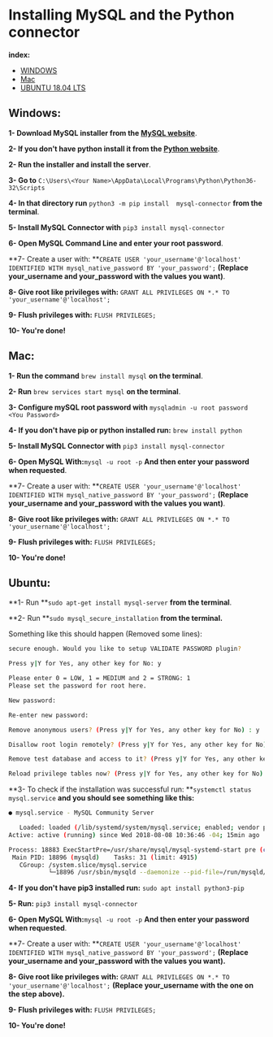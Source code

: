 # Installing MySQL and the Python connector

**index:**

- [WINDOWS](#Windows:)
- [Mac](#Mac:)
- [UBUNTU 18.04 LTS](#Ubuntu:)

## Windows:

**1- Download MySQL installer from the [MySQL website](https://dev.mysql.com/downloads/installer)**.

**2- If you don't have python install it from the [Python website](https://www.python.org/downloads/windows/)**.

**2- Run the installer and install the server**.

**3- Go to** `C:\Users\<Your Name>\AppData\Local\Programs\Python\Python36-32\Scripts`

**4- In that directory run** `python3 -m pip install  mysql-connector` **from the terminal**.

**5- Install MySQL Connector with** `pip3 install mysql-connector`

**6- Open MySQL Command Line and enter your root password**.

**7- Create a user with: **`CREATE USER 'your_username'@'localhost' IDENTIFIED WITH mysql_native_password BY 'your_password';` **(Replace your_username and your_password with the values you want)**.

**8- Give root like privileges with:** `GRANT ALL PRIVILEGES ON *.* TO 'your_username'@'localhost';`

**9- Flush privileges with:** `FLUSH PRIVILEGES;`

**10- You're done!**

## Mac:

**1- Run the command** `brew install mysql` **on the terminal**.

**2- Run** `brew services start mysql` **on the terminal**.

**3- Configure mySQL root password with** `mysqladmin -u root password <You Password>`

**4- If you don't have pip or python installed run:** `brew install python`

**5- Install MySQL Connector with** `pip3 install mysql-connector`

**6- Open MySQL With:**`mysql -u root -p` **And then enter your password when requested**.

**7- Create a user with: **`CREATE USER 'your_username'@'localhost' IDENTIFIED WITH mysql_native_password BY 'your_password';` **(Replace your_username and your_password with the values you want)**.

**8- Give root like privileges with:** `GRANT ALL PRIVILEGES ON *.* TO 'your_username'@'localhost';`

**9- Flush privileges with:** `FLUSH PRIVILEGES;`

**10- You're done!**

## Ubuntu:

**1- Run **`sudo apt-get install mysql-server` **from the terminal**.

**2- Run **`sudo mysql_secure_installation` **from the terminal.**

Something like this should happen (Removed some lines):

```bash
secure enough. Would you like to setup VALIDATE PASSWORD plugin?

Press y|Y for Yes, any other key for No: y

Please enter 0 = LOW, 1 = MEDIUM and 2 = STRONG: 1
Please set the password for root here.

New password: 

Re-enter new password:

Remove anonymous users? (Press y|Y for Yes, any other key for No) : y

Disallow root login remotely? (Press y|Y for Yes, any other key for No) : y

Remove test database and access to it? (Press y|Y for Yes, any other key for No) : y

Reload privilege tables now? (Press y|Y for Yes, any other key for No) : y
```

**3- To check if the installation was successful run: **`systemctl status mysql.service` **and you should see something like this:**

```bash
● mysql.service - MySQL Community Server

   Loaded: loaded (/lib/systemd/system/mysql.service; enabled; vendor preset: enabled)
Active: active (running) since Wed 2018-08-08 10:36:46 -04; 15min ago  Process: 18894 ExecStart=/usr/sbin/mysqld --daemonize --pid-file=/run/mysqld/mysqld.pid (code=exited, status=0/SUCC

Process: 18883 ExecStartPre=/usr/share/mysql/mysql-systemd-start pre (code=exited, status=0/SUCCESS)
 Main PID: 18896 (mysqld)    Tasks: 31 (limit: 4915)
   CGroup: /system.slice/mysql.service
           └─18896 /usr/sbin/mysqld --daemonize --pid-file=/run/mysqld/mysqld.pid
```

**4- If you don't have pip3 installed run:** `sudo apt install python3-pip`

**5- Run:** `pip3 install mysql-connector`

**6- Open MySQL With:**`mysql -u root -p` **And then enter your password when requested**.

**7- Create a user with: **`CREATE USER 'your_username'@'localhost' IDENTIFIED WITH mysql_native_password BY 'your_password';` **(Replace your_username and your_password with the values you want).**

**8- Give root like privileges with:** `GRANT ALL PRIVILEGES ON *.* TO 'your_username'@'localhost';` **(Replace your_username with the one on the step above).**

**9- Flush privileges with:** `FLUSH PRIVILEGES;`

**10- You're done!**